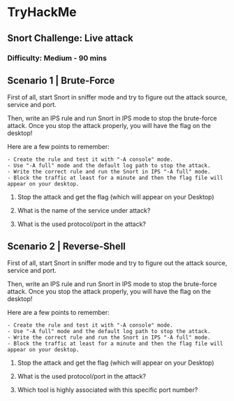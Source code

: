 # **TryHackMe**

## **Snort Challenge: Live attack**

### Difficulty: Medium - 90 mins

## **Scenario 1 | Brute-Force**
First of all, start Snort in sniffer mode and try to figure out the attack source, service and port.

Then, write an IPS rule and run Snort in IPS mode to stop the brute-force attack. Once you stop the attack properly, you will have the flag on the desktop!

Here are a few points to remember:

    - Create the rule and test it with "-A console" mode. 
    - Use "-A full" mode and the default log path to stop the attack.
    - Write the correct rule and run the Snort in IPS "-A full" mode.
    - Block the traffic at least for a minute and then the flag file will appear on your desktop.

1. Stop the attack and get the flag (which will appear on your Desktop)

2. What is the name of the service under attack?

3. What is the used protocol/port in the attack?

## **Scenario 2 | Reverse-Shell**
First of all, start Snort in sniffer mode and try to figure out the attack source, service and port.

Then, write an IPS rule and run Snort in IPS mode to stop the brute-force attack. Once you stop the attack properly, you will have the flag on the desktop!

Here are a few points to remember:

    - Create the rule and test it with "-A console" mode. 
    - Use "-A full" mode and the default log path to stop the attack.
    - Write the correct rule and run the Snort in IPS "-A full" mode.
    - Block the traffic at least for a minute and then the flag file will appear on your desktop.

1. Stop the attack and get the flag (which will appear on your Desktop)

2. What is the used protocol/port in the attack?

3. Which tool is highly associated with this specific port number?